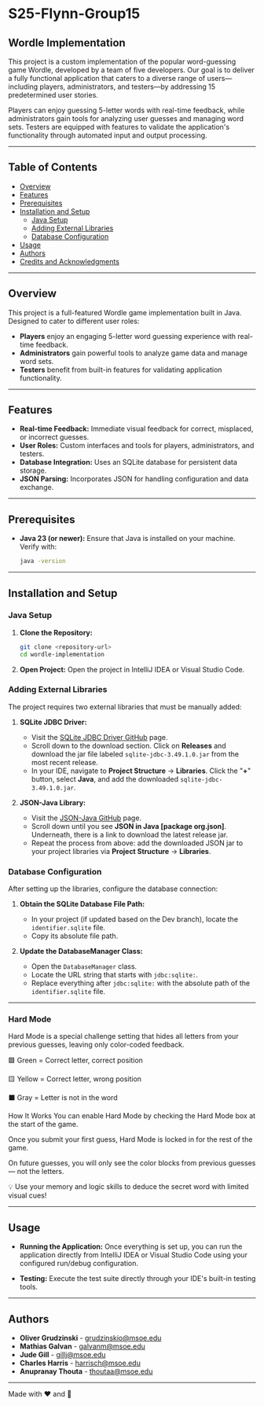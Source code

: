 # S25-Flynn-Group15
## Wordle Implementation

This project is a custom implementation of the popular word-guessing game Wordle, developed by a team of five developers. Our goal is to deliver a fully functional application that caters to a diverse range of users—including players, administrators, and testers—by addressing 15 predetermined user stories.

Players can enjoy guessing 5-letter words with real-time feedback, while administrators gain tools for analyzing user guesses and managing word sets. Testers are equipped with features to validate the application's functionality through automated input and output processing.

---

## Table of Contents

- [Overview](#overview)
- [Features](#features)
- [Prerequisites](#prerequisites)
- [Installation and Setup](#installation-and-setup)
    - [Java Setup](#java-setup)
    - [Adding External Libraries](#adding-external-libraries)
    - [Database Configuration](#database-configuration)
- [Usage](#usage)
- [Authors](#authors)
- [Credits and Acknowledgments](#credits-and-acknowledgments)

---

## Overview

This project is a full-featured Wordle game implementation built in Java. Designed to cater to different user roles:

- **Players** enjoy an engaging 5-letter word guessing experience with real-time feedback.
- **Administrators** gain powerful tools to analyze game data and manage word sets.
- **Testers** benefit from built-in features for validating application functionality.
---

## Features

- **Real-time Feedback:** Immediate visual feedback for correct, misplaced, or incorrect guesses.
- **User Roles:** Custom interfaces and tools for players, administrators, and testers.
- **Database Integration:** Uses an SQLite database for persistent data storage.
- **JSON Parsing:** Incorporates JSON for handling configuration and data exchange.

---

## Prerequisites

- **Java 23 (or newer):** Ensure that Java is installed on your machine. Verify with:
  ```bash
  java -version
  ```

---

## Installation and Setup

### Java Setup

1. **Clone the Repository:**
   ```bash
   git clone <repository-url>
   cd wordle-implementation
   ```

2. **Open Project:**
   Open the project in IntelliJ IDEA or Visual Studio Code.

### Adding External Libraries

The project requires two external libraries that must be manually added:

1. **SQLite JDBC Driver:**
    - Visit the [SQLite JDBC Driver GitHub](https://github.com/xerial/sqlite-jdbc) page.
    - Scroll down to the download section. Click on **Releases** and download the jar file labeled `sqlite-jdbc-3.49.1.0.jar` from the most recent release.
    - In your IDE, navigate to **Project Structure** → **Libraries**. Click the "**+**" button, select **Java**, and add the downloaded `sqlite-jdbc-3.49.1.0.jar`.

2. **JSON-Java Library:**
    - Visit the [JSON-Java GitHub](https://github.com/stleary/JSON-java) page.
    - Scroll down until you see **JSON in Java [package org.json]**. Underneath, there is a link to download the latest release jar.
    - Repeat the process from above: add the downloaded JSON jar to your project libraries via **Project Structure** → **Libraries**.

### Database Configuration

After setting up the libraries, configure the database connection:

1. **Obtain the SQLite Database File Path:**
    - In your project (if updated based on the Dev branch), locate the `identifier.sqlite` file.
    - Copy its absolute file path.

2. **Update the DatabaseManager Class:**
    - Open the `DatabaseManager` class.
    - Locate the URL string that starts with `jdbc:sqlite:`.
    - Replace everything after `jdbc:sqlite:` with the absolute path of the `identifier.sqlite` file.

---

### Hard Mode

Hard Mode is a special challenge setting that hides all letters from your previous guesses, 
leaving only color-coded feedback.

🟩 Green = Correct letter, correct position

🟨 Yellow = Correct letter, wrong position

⬛ Gray = Letter is not in the word

How It Works
You can enable Hard Mode by checking the Hard Mode box at the start of the game.

Once you submit your first guess, Hard Mode is locked in for the rest of the game.

On future guesses, you will only see the color blocks from previous guesses — not the letters.

💡 Use your memory and logic skills to deduce the secret word with limited visual cues!

---

## Usage

- **Running the Application:**
  Once everything is set up, you can run the application directly from IntelliJ IDEA or Visual Studio Code using your configured run/debug configuration.

- **Testing:**
  Execute the test suite directly through your IDE's built-in testing tools.

---

## Authors

- **Oliver Grudzinski** - [grudzinskio@msoe.edu](mailto:grudzinskio@msoe.edu)
- **Mathias Galvan** - [galvanm@msoe.edu](mailto:galvanm@msoe.edu)
- **Jude Gill** - [gillj@msoe.edu](mailto:gillj@msoe.edu)
- **Charles Harris** - [harrisch@msoe.edu](mailto:harrisch@msoe.edu)
- **Anupranay Thouta** - [thoutaa@msoe.edu](mailto:thoutaa@msoe.edu)

---

Made with ❤ and 🍪

